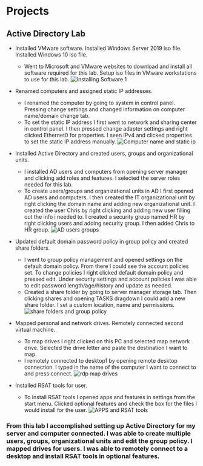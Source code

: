 # Projects
## Active Directory Lab
- Installed VMware software. Installed Windows Server 2019 iso file. Installed Windows 10 iso file.
  - Went to Microsoft and VMware websites to download and install all software required for this lab. Setup iso files in VMware workstations to use for this lab.
![Installing Software 1](https://user-images.githubusercontent.com/78772836/222373149-84f4e00f-3b31-450e-bcfe-c0125149cf83.png)

- Renamed computers and assigned static IP addresses.
  - I renamed the computer by going to system in control panel. Pressing change settings and changed information on computer name/domain change tab.
  - To set the static IP address I first went to network and sharing center in control panel. I then pressed change adapter settings and right clicked Ethernet0 for properties. I seen IPv4 and clicked properties to set the static IP address manually.
  ![Computer name and static ip](https://user-images.githubusercontent.com/78772836/222377325-c6051fb0-a66c-4cf6-8777-2a7a36e6c9d7.png)

- Installed Active Directory and created users, groups and organizational units. 
  - I installed AD users and computers from opening server manager and clicking add roles and features. I selected the server roles needed for this lab.
  - To create users/groups and organizational units in AD I first opened AD users and computers. I then created the IT organizational unit by right clicking the domain name and adding new organizational unit. I created the user Chris by right clicking and adding new user filling out the info i needed to. I created a security group named HR by right clicking users and adding security group. I then added Chris to HR group.
![AD users groups](https://user-images.githubusercontent.com/78772836/222380565-f7f5e609-c8b8-4a7c-834b-7aa5fdfc3655.png)

- Updated default domain password policy in group policy and created share folders. 
  - I went to group policy management and opened settings on the default domain policy. From there I could see the account policies set. To change policies I right clicked default domain policy and pressed edit. Under security settings and account policies I was able to edit password length/age/history and update as needed.
  - Created a share folder by going to server manager storage tab. Then clicking shares and opening TASKS dragdown I could add a new share folder. I set a custom location, name and permissions.
![share folders and group policy](https://user-images.githubusercontent.com/78772836/222386146-014777b8-6bb8-4233-bf81-38a5c6f510a4.png)

- Mapped personal and network drives. Remotely connected second virtual machine.
  - To map drives I right clicked on this PC and selected map network drive. Selected the drive letter and paste the destination I want to map.
  - I remotely connected to desktop1 by opening remote desktop connection. I typed in the name of the computer I want to connect to and press connect.
![rdp map drives](https://user-images.githubusercontent.com/78772836/222390597-3ad556fd-9c3c-440c-b438-f46a2711dd94.png)

- Installed RSAT tools for user. 
  - To install RSAT tools I opened apps and features in settings from the start menu. Clicked optional features and check the box for the files I would install for the user.
![APPS and RSAT tools](https://user-images.githubusercontent.com/78772836/222392174-d495f9e2-6fc6-42ae-a931-79738086fee7.png)

### From this lab I accomplished setting up Active Directory for my server and computer connected. I was able to create multiple users, groups, organizational units and edit the group policy. I mapped drives for users. I was able to remotely connect to a desktop and install RSAT tools in optional features.


